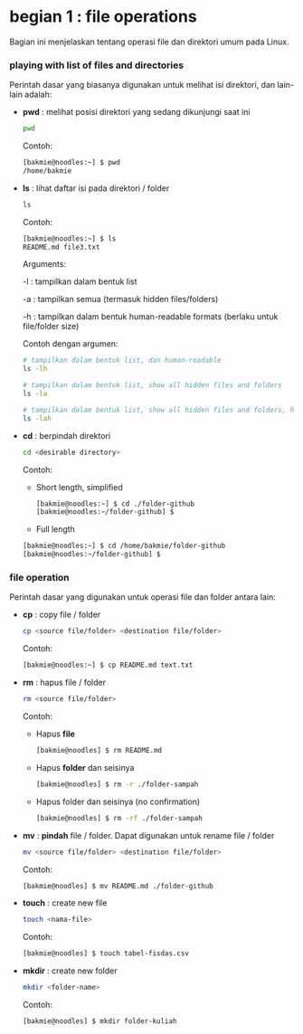 # begian 1 : file operations

Bagian ini menjelaskan tentang operasi file dan direktori umum pada Linux.

### playing with list of files and directories

Perintah dasar yang biasanya digunakan untuk melihat isi direktori, dan lain-lain adalah:

- **pwd**	: melihat posisi direktori yang sedang dikunjungi saat ini

  ```bash
  pwd
  ```

  Contoh: 

  ```bash
  [bakmie@noodles:~] $ pwd
  /home/bakmie
  ```


- **ls**	: lihat daftar isi pada direktori / folder

  ```bash
  ls
  ```

  Contoh: 

  ```bash
  [bakmie@noodles:~] $ ls 
  README.md	file3.txt
  ```

  Arguments:

  -l : tampilkan dalam bentuk list

  -a : tampilkan semua (termasuk hidden files/folders)

  -h : tampilkan dalam bentuk human-readable formats (berlaku untuk file/folder size)

  Contoh dengan argumen:

  ```bash
  # tampilkan dalam bentuk list, dan human-readable
  ls -lh
  ```

  ```bash
  # tampilkan dalam bentuk list, show all hidden files and folders
  ls -la
  ```

  ```bash
  # tampilkan dalam bentuk list, show all hidden files and folders, human readable
  ls -lah
  ```

  

- **cd**	: berpindah direktori

  ```bash
  cd <desirable directory>
  ```
  Contoh: 

  - Short length, simplified

    ```bash
    [bakmie@noodles:~] $ cd ./folder-github
    [bakmie@noodles:~/folder-github] $
    ```

  
   - Full length
  
    ```bash
    [bakmie@noodles:~] $ cd /home/bakmie/folder-github
    [bakmie@noodles:~/folder-github] $
    ```
    


### file operation

Perintah dasar yang digunakan untuk operasi file dan folder antara lain:

- **cp**	: copy file / folder

  ```bash
  cp <source file/folder> <destination file/folder>
  ```

  Contoh: 

  ```bash
  [bakmie@noodles:~] $ cp README.md text.txt 
  ```

- **rm**	: hapus file / folder

  ```bash
  rm <source file/folder>
  ```
  Contoh: 

  - Hapus **file**

    ```bash
    [bakmie@noodles] $ rm README.md 
    ```

  - Hapus **folder** dan seisinya

    ```bash
    [bakmie@noodles] $ rm -r ./folder-sampah
    ```
    
  - Hapus folder dan seisinya (no confirmation)
    
    ```bash
    [bakmie@noodles] $ rm -rf ./folder-sampah
    ```
    

- **mv**	: **pindah** file / folder. Dapat digunakan untuk rename file / folder

  ```bash
  mv <source file/folder> <destination file/folder>
  ```
  Contoh: 

  ```bash
  [bakmie@noodles] $ mv README.md ./folder-github 
  ```

- **touch**	: create new file

  ```bash
  touch <nama-file>
  ```
  Contoh: 

  ```bash
  [bakmie@noodles] $ touch tabel-fisdas.csv
  ```

- **mkdir**	: create new folder

  ```bash
  mkdir <folder-name>
  ```
    Contoh: 

  ```bash
  [bakmie@noodles] $ mkdir folder-kuliah
  ```



